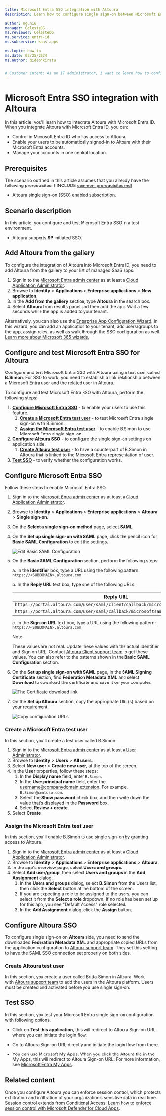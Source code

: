 ```yaml
---
title: Microsoft Entra SSO integration with Altoura
description: Learn how to configure single sign-on between Microsoft Entra ID and Altoura.

author: nguhiu
manager: CelesteDG
ms.reviewer: CelesteDG
ms.service: entra-id
ms.subservice: saas-apps

ms.topic: how-to
ms.date: 03/25/2024
ms.author: gideonkiratu


# Customer intent: As an IT administrator, I want to learn how to configure single sign-on between Microsoft Entra ID and Altoura so that I can control who has access to Altoura, enable automatic sign-in with Microsoft Entra accounts, and manage my accounts in one central location.
---
```


# Microsoft Entra SSO integration with Altoura

In this article,  you'll learn how to integrate Altoura with Microsoft Entra ID. When you integrate Altoura with Microsoft Entra ID, you can:

* Control in Microsoft Entra ID who has access to Altoura.
* Enable your users to be automatically signed-in to Altoura with their Microsoft Entra accounts.
* Manage your accounts in one central location.

## Prerequisites
The scenario outlined in this article assumes that you already have the following prerequisites:
[!INCLUDE [common-prerequisites.md](~/identity/saas-apps/includes/common-prerequisites.md)]
* Altoura single sign-on (SSO) enabled subscription.

## Scenario description

In this article,  you configure and test Microsoft Entra SSO in a test environment.

* Altoura supports **SP** initiated SSO.

## Add Altoura from the gallery

To configure the integration of Altoura into Microsoft Entra ID, you need to add Altoura from the gallery to your list of managed SaaS apps.

1. Sign in to the [Microsoft Entra admin center](https://entra.microsoft.com) as at least a [Cloud Application Administrator](~/identity/role-based-access-control/permissions-reference.md#cloud-application-administrator).
1. Browse to **Identity** > **Applications** > **Enterprise applications** > **New application**.
1. In the **Add from the gallery** section, type **Altoura** in the search box.
1. Select **Altoura** from results panel and then add the app. Wait a few seconds while the app is added to your tenant.

 Alternatively, you can also use the [Enterprise App Configuration Wizard](https://portal.office.com/AdminPortal/home?Q=Docs#/azureadappintegration). In this wizard, you can add an application to your tenant, add users/groups to the app, assign roles, as well as walk through the SSO configuration as well. [Learn more about Microsoft 365 wizards.](/microsoft-365/admin/misc/azure-ad-setup-guides)

<a name='configure-and-test-azure-ad-sso-for-altoura'></a>

## Configure and test Microsoft Entra SSO for Altoura

Configure and test Microsoft Entra SSO with Altoura using a test user called **B.Simon**. For SSO to work, you need to establish a link relationship between a Microsoft Entra user and the related user in Altoura.

To configure and test Microsoft Entra SSO with Altoura, perform the following steps:

1. **[Configure Microsoft Entra SSO](#configure-azure-ad-sso)** - to enable your users to use this feature.
    1. **[Create a Microsoft Entra test user](#create-an-azure-ad-test-user)** - to test Microsoft Entra single sign-on with B.Simon.
    1. **[Assign the Microsoft Entra test user](#assign-the-azure-ad-test-user)** - to enable B.Simon to use Microsoft Entra single sign-on.
1. **[Configure Altoura SSO](#configure-altoura-sso)** - to configure the single sign-on settings on application side.
    1. **[Create Altoura test user](#create-altoura-test-user)** - to have a counterpart of B.Simon in Altoura that is linked to the Microsoft Entra representation of user.
1. **[Test SSO](#test-sso)** - to verify whether the configuration works.

<a name='configure-azure-ad-sso'></a>

## Configure Microsoft Entra SSO

Follow these steps to enable Microsoft Entra SSO.

1. Sign in to the [Microsoft Entra admin center](https://entra.microsoft.com) as at least a [Cloud Application Administrator](~/identity/role-based-access-control/permissions-reference.md#cloud-application-administrator).
1. Browse to **Identity** > **Applications** > **Enterprise applications** > **Altoura** > **Single sign-on**.
1. On the **Select a single sign-on method** page, select **SAML**.
1. On the **Set up single sign-on with SAML** page, click the pencil icon for **Basic SAML Configuration** to edit the settings.

   ![Edit Basic SAML Configuration](common/edit-urls.png)

1. On the **Basic SAML Configuration** section, perform the following steps:

    a. In the **Identifier** box, type a URL using the following pattern:
    `https://<SUBDOMAIN>.altoura.com`

    b. In the **Reply URL** text box, type one of the following URLs:

    | **Reply URL** |
    |------|
    | `https://portal.altoura.com/user/saml/client/callback/microsoftsamlclientstrategy` |
    | `https://portal.altoura.com/user/saml/callback/microsoftsamlportalstrategy` |

    c. In the **Sign-on URL** text box, type a URL using the following pattern:
    `https://<SUBDOMAIN>.altoura.com`

	> [!NOTE]
	> These values are not real. Update these values with the actual Identifier and Sign on URL. Contact [Altoura Client support team](mailto:support@altoura.com) to get these values. You can also refer to the patterns shown in the **Basic SAML Configuration** section.

1. On the **Set up single sign-on with SAML** page, in the **SAML Signing Certificate** section,  find **Federation Metadata XML** and select **Download** to download the certificate and save it on your computer.

	![The Certificate download link](common/metadataxml.png)

1. On the **Set up Altoura** section, copy the appropriate URL(s) based on your requirement.

	![Copy configuration URLs](common/copy-configuration-urls.png)

<a name='create-an-azure-ad-test-user'></a>

### Create a Microsoft Entra test user

In this section, you'll create a test user called B.Simon.

1. Sign in to the [Microsoft Entra admin center](https://entra.microsoft.com) as at least a [User Administrator](~/identity/role-based-access-control/permissions-reference.md#user-administrator).
1. Browse to **Identity** > **Users** > **All users**.
1. Select **New user** > **Create new user**, at the top of the screen.
1. In the **User** properties, follow these steps:
   1. In the **Display name** field, enter `B.Simon`.  
   1. In the **User principal name** field, enter the username@companydomain.extension. For example, `B.Simon@contoso.com`.
   1. Select the **Show password** check box, and then write down the value that's displayed in the **Password** box.
   1. Select **Review + create**.
1. Select **Create**.

<a name='assign-the-azure-ad-test-user'></a>

### Assign the Microsoft Entra test user

In this section, you'll enable B.Simon to use single sign-on by granting access to Altoura.

1. Sign in to the [Microsoft Entra admin center](https://entra.microsoft.com) as at least a [Cloud Application Administrator](~/identity/role-based-access-control/permissions-reference.md#cloud-application-administrator).
1. Browse to **Identity** > **Applications** > **Enterprise applications** > **Altoura**.
1. In the app's overview page, select **Users and groups**.
1. Select **Add user/group**, then select **Users and groups** in the **Add Assignment** dialog.
   1. In the **Users and groups** dialog, select **B.Simon** from the Users list, then click the **Select** button at the bottom of the screen.
   1. If you are expecting a role to be assigned to the users, you can select it from the **Select a role** dropdown. If no role has been set up for this app, you see "Default Access" role selected.
   1. In the **Add Assignment** dialog, click the **Assign** button.

## Configure Altoura SSO

To configure single sign-on on **Altoura** side, you need to send the downloaded **Federation Metadata XML** and appropriate copied URLs from the application configuration to [Altoura support team](mailto:support@altoura.com). They set this setting to have the SAML SSO connection set properly on both sides.

### Create Altoura test user

In this section, you create a user called Britta Simon in Altoura. Work with [Altoura support team](mailto:support@altoura.com) to add the users in the Altoura platform. Users must be created and activated before you use single sign-on.

## Test SSO 

In this section, you test your Microsoft Entra single sign-on configuration with following options. 

* Click on **Test this application**, this will redirect to Altoura Sign-on URL where you can initiate the login flow. 

* Go to Altoura Sign-on URL directly and initiate the login flow from there.

* You can use Microsoft My Apps. When you click the Altoura tile in the My Apps, this will redirect to Altoura Sign-on URL. For more information, see [Microsoft Entra My Apps](/azure/active-directory/manage-apps/end-user-experiences#azure-ad-my-apps).

## Related content

Once you configure Altoura you can enforce session control, which protects exfiltration and infiltration of your organization’s sensitive data in real time. Session control extends from Conditional Access. [Learn how to enforce session control with Microsoft Defender for Cloud Apps](/cloud-app-security/proxy-deployment-aad).
